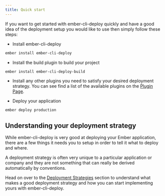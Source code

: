 ```yaml
---
title: Quick start
---
```


If you want to get started with ember-cli-deploy quickly and have a good idea of the deployment setup you would like to use then simply follow these steps:

- Install ember-cli-deploy

```bash
ember install ember-cli-deploy
```

- Install the build plugin to build your project

```bash
ember install ember-cli-deploy-build
```

- Install any other plugins you need to satisfy your desired deployment strategy. You can see find a list of the available plugins on the [Plugin Page](../plugins).

- Deploy your application

```bash
ember deploy production
```

## Understanding your deployment strategy

While ember-cli-deploy is very good at deploying your Ember application, there are a few things it needs you to setup in order to tell it what to deploy and where.

A deployment strategy is often very unique to a particular application or company and they are not something that can really be derived automatically by conventions.

Head on over to the [Deployment Strategies](../deployment-strategies-overview) section to understand what makes a good deployment strategy and how you can start
implementing yours with ember-cli-deploy.
